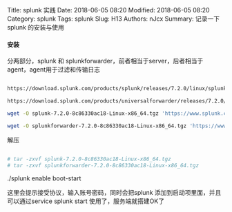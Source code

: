 Title: splunk 实践
Date: 2018-06-05 08:20
Modified: 2018-06-05 08:20
Category: splunk
Tags: splunk
Slug: H13
Authors: nJcx
Summary: 记录一下splunk 的安装与使用

#### 安装

分两部分，splunk 和 splunkforwarder，前者相当于server，后者相当于agent，agent用于过滤和传输日志

```bash

https://download.splunk.com/products/splunk/releases/7.2.0/linux/splunk-7.2.0-8c86330ac18-Linux-x86_64.tgz

https://download.splunk.com/products/universalforwarder/releases/7.2.0/linux/splunkforwarder-7.2.0-8c86330ac18-Linux-x86_64.tgz

wget -O splunk-7.2.0-8c86330ac18-Linux-x86_64.tgz 'https://www.splunk.com/bin/splunk/DownloadActivityServlet?architecture=x86_64&platform=linux&version=7.2.0&product=splunk&filename=splunk-7.2.0-8c86330ac18-Linux-x86_64.tgz&wget=true'

wget -O splunkforwarder-7.2.0-8c86330ac18-Linux-x86_64.tgz 'https://www.splunk.com/bin/splunk/DownloadActivityServlet?architecture=x86_64&platform=linux&version=7.2.0&product=universalforwarder&filename=splunkforwarder-7.2.0-8c86330ac18-Linux-x86_64.tgz&wget=true'

```

解压

```bash

# tar -zxvf splunk-7.2.0-8c86330ac18-Linux-x86_64.tgz
# tar -zxvf splunkforwarder-7.2.0-8c86330ac18-Linux-x86_64.tgz

```

./splunk enable boot-start  

这里会提示接受协议，输入账号密码，同时会把splunk 添加到启动项里面，并且可以通过service splunk start 使用了，服务端就搭建OK了

